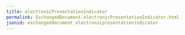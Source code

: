 ```yaml
---
title: electronicPresentationIndicator
permalink: ExchangedDocument.electronicPresentationIndicator.html
jsonid: exchangeddocument_electronicpresentationindicator
---
```

